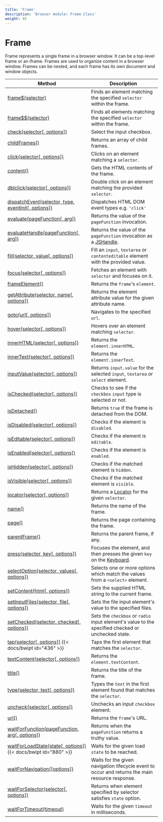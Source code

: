 ```yaml
---
title: 'Frame'
description: 'Browser module: Frame Class'
weight: 05
---
```


# Frame

Frame represents a single frame in a browser window. It can be a top-level frame or an iframe. Frames are used to organize content in a browser window. Frames can be nested, and each frame has its own document and window objects.

| Method                                                                                                                                                       | Description                                                                                                                                           |
| ------------------------------------------------------------------------------------------------------------------------------------------------------------ | ----------------------------------------------------------------------------------------------------------------------------------------------------- |
| [frame$(selector)](https://grafana.com/docs/k6/<K6_VERSION>/javascript-api/k6-browser/frame/frame-dollar)                                                    | Finds an element matching the specified `selector` within the frame.                                                                                  |
| [frame$$(selector)](https://grafana.com/docs/k6/<K6_VERSION>/javascript-api/k6-browser/frame/frame-doubledollar)                                             | Finds all elements matching the specified `selector` within the frame.                                                                                |
| [check(selector[, options])](https://grafana.com/docs/k6/<K6_VERSION>/javascript-api/k6-browser/frame/check/)                                                | Select the input checkbox.                                                                                                                            |
| [childFrames()](https://grafana.com/docs/k6/<K6_VERSION>/javascript-api/k6-browser/frame/childframes)                                                        | Returns an array of child frames.                                                                                                                     |
| [click(selector[, options])](https://grafana.com/docs/k6/<K6_VERSION>/javascript-api/k6-browser/frame/click/)                                                | Clicks on an element matching a `selector`.                                                                                                           |
| [content()](https://grafana.com/docs/k6/<K6_VERSION>/javascript-api/k6-browser/frame/content)                                                                | Gets the HTML contents of the frame.                                                                                                                  |
| [dblclick(selector[, options])](https://grafana.com/docs/k6/<K6_VERSION>/javascript-api/k6-browser/frame/dblclick)                                           | Double click on an element matching the provided `selector`.                                                                                          |
| [dispatchEvent(selector, type, eventInit[, options])](https://grafana.com/docs/k6/<K6_VERSION>/javascript-api/k6-browser/frame/dispatchevent/)               | Dispatches HTML DOM event types e.g. `'click'`                                                                                                        |
| [evaluate(pageFunction[, arg])](https://grafana.com/docs/k6/<K6_VERSION>/javascript-api/k6-browser/frame/evaluate/)                                          | Returns the value of the `pageFunction` invocation.                                                                                                   |
| [evaluateHandle(pageFunction[, arg])](https://grafana.com/docs/k6/<K6_VERSION>/javascript-api/k6-browser/frame/evaluatehandle/)                              | Returns the value of the `pageFunction` invocation as a [JSHandle](https://grafana.com/docs/k6/<K6_VERSION>/javascript-api/k6-browser/jshandle).      |
| [fill(selector, value[, options])](https://grafana.com/docs/k6/<K6_VERSION>/javascript-api/k6-browser/frame/fill/)                                           | Fill an `input`, `textarea` or `contenteditable` element with the provided value.                                                                     |
| [focus(selector[, options])](https://grafana.com/docs/k6/<K6_VERSION>/javascript-api/k6-browser/frame/focus/)                                                | Fetches an element with `selector` and focuses on it.                                                                                                 |
| [frameElement()](https://grafana.com/docs/k6/<K6_VERSION>/javascript-api/k6-browser/frame/frameelement)                                                      | Returns the `frame`'s `element`.                                                                                                                      |
| [getAttribute(selector, name[, options])](https://grafana.com/docs/k6/<K6_VERSION>/javascript-api/k6-browser/frame/getattribute/)                            | Returns the element attribute value for the given attribute name.                                                                                     |
| [goto(url[, options])](https://grafana.com/docs/k6/<K6_VERSION>/javascript-api/k6-browser/frame/goto/)                                                       | Navigates to the specified `url`.                                                                                                                     |
| [hover(selector[, options])](https://grafana.com/docs/k6/<K6_VERSION>/javascript-api/k6-browser/frame/hover/)                                                | Hovers over an element matching `selector`.                                                                                                           |
| [innerHTML(selector[, options])](https://grafana.com/docs/k6/<K6_VERSION>/javascript-api/k6-browser/frame/innerhtml/)                                        | Returns the `element.innerHTML`.                                                                                                                      |
| [innerText(selector[, options])](https://grafana.com/docs/k6/<K6_VERSION>/javascript-api/k6-browser/frame/innertext/)                                        | Returns the `element.innerText`.                                                                                                                      |
| [inputValue(selector[, options])](https://grafana.com/docs/k6/<K6_VERSION>/javascript-api/k6-browser/frame/inputvalue/)                                      | Returns `input.value` for the selected `input`, `textarea` or `select` element.                                                                       |
| [isChecked(selector[, options])](https://grafana.com/docs/k6/<K6_VERSION>/javascript-api/k6-browser/frame/ischecked/)                                        | Checks to see if the `checkbox` `input` type is selected or not.                                                                                      |
| [isDetached()](https://grafana.com/docs/k6/<K6_VERSION>/javascript-api/k6-browser/frame/isdetached/)                                                         | Returns `true` if the frame is detached from the DOM.                                                                                                 |
| [isDisabled(selector[, options])](https://grafana.com/docs/k6/<K6_VERSION>/javascript-api/k6-browser/frame/isdisabled/)                                      | Checks if the element is `disabled`.                                                                                                                  |
| [isEditable(selector[, options])](https://grafana.com/docs/k6/<K6_VERSION>/javascript-api/k6-browser/frame/iseditable/)                                      | Checks if the element is `editable`.                                                                                                                  |
| [isEnabled(selector[, options])](https://grafana.com/docs/k6/<K6_VERSION>/javascript-api/k6-browser/frame/isenabled/)                                        | Checks if the element is `enabled`.                                                                                                                   |
| [isHidden(selector[, options])](https://grafana.com/docs/k6/<K6_VERSION>/javascript-api/k6-browser/frame/ishidden/)                                          | Checks if the matched element is `hidden`.                                                                                                            |
| [isVisible(selector[, options])](https://grafana.com/docs/k6/<K6_VERSION>/javascript-api/k6-browser/frame/isvisible/)                                        | Checks if the matched element is `visible`.                                                                                                           |
| [locator(selector[, options])](https://grafana.com/docs/k6/<K6_VERSION>/javascript-api/k6-browser/frame/locator)                                             | Returns a [Locator](https://grafana.com/docs/k6/<K6_VERSION>/javascript-api/k6-browser/locator) for the given `selector`.                             |
| [name()](https://grafana.com/docs/k6/<K6_VERSION>/javascript-api/k6-browser/frame/name)                                                                      | Returns the name of the frame.                                                                                                                        |
| [page()](https://grafana.com/docs/k6/<K6_VERSION>/javascript-api/k6-browser/frame/page)                                                                      | Returns the page containing the frame.                                                                                                                |
| [parentFrame()](https://grafana.com/docs/k6/<K6_VERSION>/javascript-api/k6-browser/frame/parentframe)                                                        | Returns the parent frame, if any.                                                                                                                     |
| [press(selector, key[, options])](https://grafana.com/docs/k6/<K6_VERSION>/javascript-api/k6-browser/frame/press/)                                           | Focuses the element, and then presses the given `key` on the [Keyboard](https://grafana.com/docs/k6/<K6_VERSION>/javascript-api/k6-browser/keyboard). |
| [selectOption(selector, values[, options])](https://grafana.com/docs/k6/<K6_VERSION>/javascript-api/k6-browser/frame/selectoption/)                          | Selects one or more options which match the values from a `<select>` element.                                                                         |
| [setContent(html[, options])](https://grafana.com/docs/k6/<K6_VERSION>/javascript-api/k6-browser/frame/setcontent/)                                          | Sets the supplied HTML string to the current frame.                                                                                                   |
| [setInputFiles(selector, file[, options])](https://grafana.com/docs/k6/<K6_VERSION>/javascript-api/k6-browser/frame/setinputfiles)                           | Sets the file input element's value to the specified files.                                                                                           |
| [setChecked(selector, checked[, options])](https://grafana.com/docs/k6/<K6_VERSION>/javascript-api/k6-browser/frame/setchecked)                              | Sets the `checkbox` or `radio` input element's value to the specified checked or unchecked state.                                                     |
| [tap(selector[, options])](https://grafana.com/docs/k6/<K6_VERSION>/javascript-api/k6-browser/frame/tap/) {{< docs/bwipt id="436" >}}                        | Taps the first element that matches the `selector`.                                                                                                   |
| [textContent(selector[, options])](https://grafana.com/docs/k6/<K6_VERSION>/javascript-api/k6-browser/frame/textcontent/)                                    | Returns the `element.textContent`.                                                                                                                    |
| [title()](https://grafana.com/docs/k6/<K6_VERSION>/javascript-api/k6-browser/frame/title)                                                                    | Returns the title of the frame.                                                                                                                       |
| [type(selector, text[, options])](https://grafana.com/docs/k6/<K6_VERSION>/javascript-api/k6-browser/frame/type/)                                            | Types the `text` in the first element found that matches the `selector`.                                                                              |
| [uncheck(selector[, options])](https://grafana.com/docs/k6/<K6_VERSION>/javascript-api/k6-browser/frame/uncheck/)                                            | Unchecks an input `checkbox` element.                                                                                                                 |
| [url()](https://grafana.com/docs/k6/<K6_VERSION>/javascript-api/k6-browser/frame/url)                                                                        | Returns the `frame`'s URL.                                                                                                                            |
| [waitForFunction(pageFunction, arg[, options])](https://grafana.com/docs/k6/<K6_VERSION>/javascript-api/k6-browser/frame/waitforfunction/)                   | Returns when the `pageFunction` returns a truthy value.                                                                                               |
| [waitForLoadState(state[, options])](https://grafana.com/docs/k6/<K6_VERSION>/javascript-api/k6-browser/frame/waitforloadstate/) {{< docs/bwipt id="880" >}} | Waits for the given load `state` to be reached.                                                                                                       |
| [waitForNavigation([options])](https://grafana.com/docs/k6/<K6_VERSION>/javascript-api/k6-browser/frame/waitfornavigation/)                                  | Waits for the given navigation lifecycle event to occur and returns the main resource response.                                                       |
| [waitForSelector(selector[, options])](https://grafana.com/docs/k6/<K6_VERSION>/javascript-api/k6-browser/frame/waitforselector/)                            | Returns when element specified by selector satisfies `state` option.                                                                                  |
| [waitForTimeout(timeout)](https://grafana.com/docs/k6/<K6_VERSION>/javascript-api/k6-browser/frame/waitfortimeout)                                           | Waits for the given `timeout` in milliseconds.                                                                                                        |